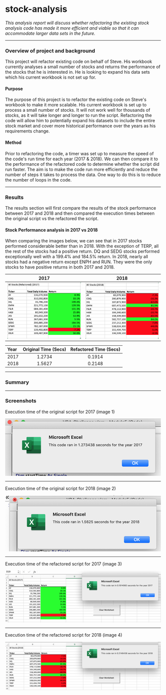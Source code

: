 # stock-analysis

*This analysis report will discuss whether refactoring the existing stock analysis code has made it more efficient and viable so that it can accommodate larger data sets in the future.*

----


### Overview of project and background

This project will refactor existing code on behalf of Steve. His workbook currently analyses a small number of stocks and returns the performance of the stocks that he is interested in. He is looking to expand his data sets which his current workbook is not set up for.      

#### Purpose

The purpose of this project is to refactor the existing code on Steve's workbook to make it more scalable. His current workbook is set up to process a small number of stocks. It will not work well for thousands of stocks, as it will take longer and longer to run the script. Refactoring the code will allow him to potentially expand his datasets to include the entire stock market and cover more historical performance over the years as his requirements change.

#### Method

Prior to refactoring the code, a timer was set up to measure the speed of the code's run time for each year (2017 & 2018). We can then compare it to the performance of the refactored code to determine whether the script did run faster. The aim is to make the code run more efficiently and reduce the number of steps it takes to process the data. One way to do this is to reduce the number of loops in the code.


------
### Results

The results section will first compare the results of the stock performance between 2017 and 2018 and then compared the execution times between the original script vs the refactored the script.


#### Stock Performance analysis in 2017 vs 2018



When comparing the images below, we can see that in 2017 stocks performed considerable better than in 2018. With the exception of TERP, all the rest of the stocks had a positive return. DQ and SEDG stocks performed exceptionally well with a 199.4% and 184.5% return. In 2018, nearly all stocks had a negative return except ENPH and RUN. They were the only stocks to have positive returns in both 2017 and 2018.

2017                       |  2018
:-------------------------:|:-------------------------:
![Stock analysis results for 2017](https://github.com/YanLuong/stock-analysis/blob/main/vba_Challenge/Resources/Stock%20Analysis%202017%20%20image.png)  |  ![stock analysis results 2018](https://github.com/YanLuong/stock-analysis/blob/main/vba_Challenge/Resources/Stock%20Analysis%202018%20image.png)





| Year        | Original Time (Secs) |  Refactored Time (Secs) |
|:----     | :----:    |  :----:  |       
| 2017        |     1.2734  |     0.1914  |       
| 2018        | 1.5627      | 0.2148      |               



------

### Summary




-----

### Screenshots

Execution time of the original script for 2017 (image 1)

![Original script 2017](https://github.com/YanLuong/stock-analysis/blob/main/vba_Challenge/Resources/Original%20Run%20Time%202017.png)

***

Execution time of the original script for 2018 (image 2)

![Original script 2018](https://github.com/YanLuong/stock-analysis/blob/main/vba_Challenge/Resources/Original%20Run%20Time%202018.png)

***

Execution time of the refactored script for 2017 (image 3)

![Refactored script 2017](https://github.com/YanLuong/stock-analysis/blob/main/vba_Challenge/Resources/Refactored%20Run%20Time%202017.png)

***

Execution time of the refactored script for 2018 (image 4)

![Refactored script 2018](https://github.com/YanLuong/stock-analysis/blob/main/vba_Challenge/Resources/Refactored%20Run%20Time%202018.png)










